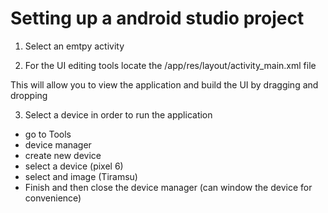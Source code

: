 # Setting up a android studio project

1. Select an emtpy activity

2. For the UI editing tools locate the 
/app/res/layout/activity_main.xml file

This will allow you to view the application and build the UI by dragging and dropping

3. Select a device in order to run the application
  * go to Tools
  * device manager
  * create new device
  * select a device (pixel 6)
  * select and image (Tiramsu)
  * Finish and then close the device manager
    (can window the device for convenience)